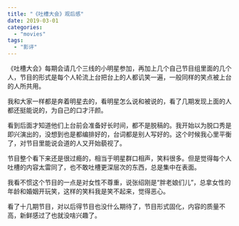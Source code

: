 ```yaml
---
title: "《吐槽大会》观后感"
date: 2019-03-01
categories: 
  - "movies"
tags: 
  - "影评"
---
```


《吐槽大会》每期会请几个三线的小明星参加，再加上几个自己节目组里面的几个人，节目的形式是每个人轮流上台把台上的人都讥笑一遍，一般同样的笑点被上台的人所共用。

我和大家一样都是奔着明星去的，看明星怎么说和被说的，看了几期发现上面的人都还挺能说的，为自己的口才汗颜。

看到后面才知道他们上台前会准备好长时间，都不是脱稿的。我开始以为脱口秀是即兴演出的，没想到也是都编排好的，台词都是别人写好的。这个时候我心里平衡了，对节目里能说会道的人又开始藐视了。

节目整个看下来还是很过瘾的，相当于明星群口相声，笑料很多。但是觉得每个人吐槽的内容太雷同了，也不敢吐槽更深层次的东西，总是集中在表面。

我看不惯这个节目的一点是对女性不尊重，说张绍刚是“胖老娘们儿”，总拿女性的年龄和婚姻开玩笑，这样的笑料我是笑不起来，觉得恶心。

看了十几期节目，对以后得节目也没什么期待了，节目形式固化，内容的质量不高，新鲜感过了也就没啥兴趣了。
